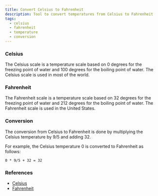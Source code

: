 ```yaml
---
title: Convert Celsius to Fahrenheit
description: Tool to convert temperatures from Celsius to Fahrenheit
tags:
  - celsius
  - fahrenheit
  - temperature
  - conversion
---
```


### Celsius

The Celsius scale is a temperature scale based on 0 degrees for the freezing point of water and 100 degrees for the boiling point of water. The Celsius scale is used in most of the world.

### Fahrenheit

The Fahrenheit scale is a temperature scale based on 32 degrees for the freezing point of water and 212 degrees for the boiling point of water. The Fahrenheit scale is used in the United States.

### Conversion

The conversion from Celsius to Fahrenheit is done by multiplying the Celsius temperature by 9/5 and adding 32.

For example, the Celsius temperature 0 is converted to Fahrenheit as follows:

```text
0 * 9/5 + 32 = 32
```

### References

- [Celsius](https://en.wikipedia.org/wiki/Celsius)
- [Fahrenheit](https://en.wikipedia.org/wiki/Fahrenheit)
